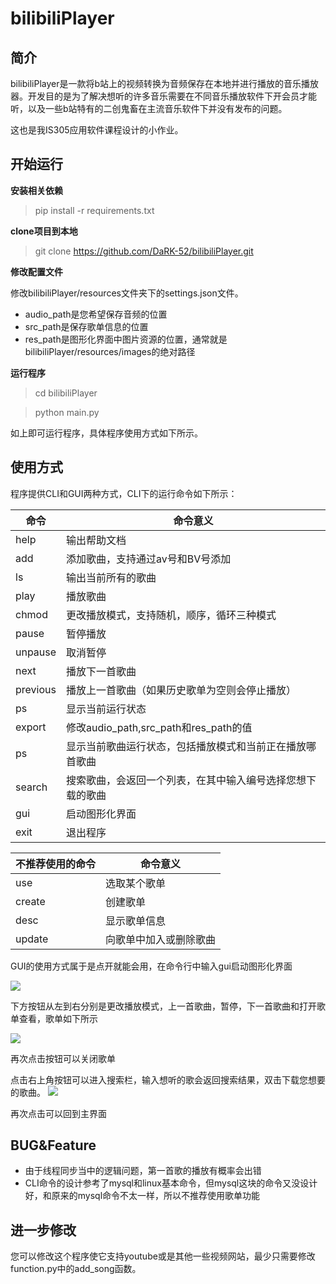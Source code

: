 # bilibiliPlayer

## 简介
bilibiliPlayer是一款将b站上的视频转换为音频保存在本地并进行播放的音乐播放器。开发目的是为了解决想听的许多音乐需要在不同音乐播放软件下开会员才能听，以及一些b站特有的二创鬼畜在主流音乐软件下并没有发布的问题。

这也是我IS305应用软件课程设计的小作业。

## 开始运行
**安装相关依赖**
> pip install -r requirements.txt

**clone项目到本地**
> git clone https://github.com/DaRK-52/bilibiliPlayer.git

**修改配置文件**

修改bilibiliPlayer/resources文件夹下的settings.json文件。
- audio_path是您希望保存音频的位置
- src_path是保存歌单信息的位置
- res_path是图形化界面中图片资源的位置，通常就是bilibiliPlayer/resources/images的绝对路径

**运行程序**
> cd bilibiliPlayer

> python main.py

如上即可运行程序，具体程序使用方式如下所示。

## 使用方式
程序提供CLI和GUI两种方式，CLI下的运行命令如下所示：

| 命令   | 命令意义   |
| --- | --- |
|  help   |  输出帮助文档   |
|  add    |  添加歌曲，支持通过av号和BV号添加     |
|  ls     |  输出当前所有的歌曲     |
|  play   |  播放歌曲      |
|  chmod  |  更改播放模式，支持随机，顺序，循环三种模式     |
|  pause | 暂停播放  |
|  unpause | 取消暂停  |
|  next |  播放下一首歌曲 |
|  previous | 播放上一首歌曲（如果历史歌单为空则会停止播放）  |
|  ps | 显示当前运行状态  |
|  export | 修改audio_path,src_path和res_path的值  |
|  ps | 显示当前歌曲运行状态，包括播放模式和当前正在播放哪首歌曲  |
|  search | 搜索歌曲，会返回一个列表，在其中输入编号选择您想下载的歌曲  |
|  gui | 启动图形化界面  |
|  exit | 退出程序  |


| 不推荐使用的命令   | 命令意义   |
| --- | --- |
| use  | 选取某个歌单  |
| create  | 创建歌单  |
| desc  |  显示歌单信息 |
| update  | 向歌单中加入或删除歌曲  |

GUI的使用方式属于是点开就能会用，在命令行中输入gui启动图形化界面

![](https://notes.sjtu.edu.cn/uploads/upload_fff9250de33bca8af8d4f30ebad03ae3.png)

下方按钮从左到右分别是更改播放模式，上一首歌曲，暂停，下一首歌曲和打开歌单查看，歌单如下所示

![](https://notes.sjtu.edu.cn/uploads/upload_e1cad63a99735d842ae325dc4eb371af.png)

再次点击按钮可以关闭歌单

点击右上角按钮可以进入搜索栏，输入想听的歌会返回搜索结果，双击下载您想要的歌曲。
![](https://notes.sjtu.edu.cn/uploads/upload_8b5609a5f311d0ab6fd0faac20f29559.png)

再次点击可以回到主界面

## BUG&Feature
- 由于线程同步当中的逻辑问题，第一首歌的播放有概率会出错
- CLI命令的设计参考了mysql和linux基本命令，但mysql这块的命令又没设计好，和原来的mysql命令不太一样，所以不推荐使用歌单功能

## 进一步修改
您可以修改这个程序使它支持youtube或是其他一些视频网站，最少只需要修改function.py中的add_song函数。